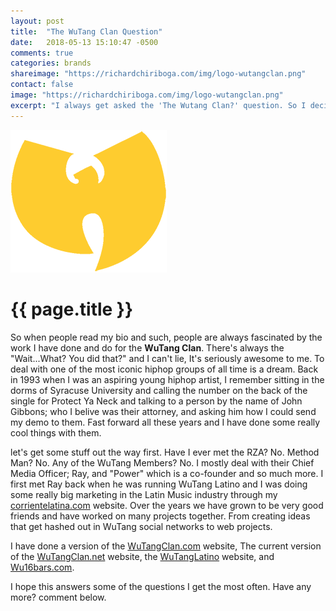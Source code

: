 ```yaml
---
layout: post
title:  "The WuTang Clan Question"
date:   2018-05-13 15:10:47 -0500
comments: true
categories: brands
shareimage: "https://richardchiriboga.com/img/logo-wutangclan.png"
contact: false
image: "https://richardchiriboga.com/img/logo-wutangclan.png"
excerpt: "I always get asked the 'The Wutang Clan?' question. So I decided to go ahead and answer the most common question."
---
```

<img src="/img/logo-wutangclan.png" class="img-fluid center-block featured-blog-img">

# {{ page.title }}

So when people read my bio and such, people are always fascinated by the work I have done and do for the **WuTang Clan**. There's always the "Wait...What? You did that?" and I can't lie, It's seriously awesome to me. To deal with one of the most iconic hiphop groups of all time is a dream. Back in 1993 when I was an aspiring young hiphop artist, I remember sitting in the dorms of Syracuse University and calling the number on the back of the single for Protect Ya Neck and talking to a person by the name of John Gibbons; who I belive was their attorney, and asking him how I could send my demo to them. Fast forward all these years and I have done some really cool things with them.

let's get some stuff out the way first.  Have I ever met the RZA? No. Method Man? No. Any of the WuTang Members? No. I mostly deal with their Chief Media Officer; Ray, and "Power" which is a co-founder and so much more. I first met Ray back when he was running WuTang Latino and I was doing some really big marketing in the Latin Music industry through my [corrientelatina.com](   https://www.corrientelatina.com) website. Over the years we have grown to be very good friends and have worked on many projects together. From creating ideas that get hashed out in WuTang social networks to web projects. 

I have done a version of the [WuTangClan.com](/projects/wutangclan-com/) website, The current version of the [WuTangClan.net](/projects/wutangclan-net/) website, the [WuTangLatino](/projects/wutanglatino/) website, and [Wu16bars.com](Wu16bars.com). 

I hope this answers some of the questions I get the most often. Have any more? comment below.
